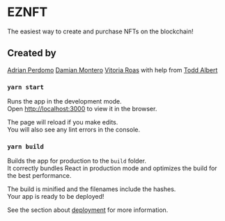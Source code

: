 # EZNFT

The easiest way to create and purchase NFTs on the blockchain!

## Created by

[Adrian Perdomo](https://github.com/aperdomoll90)
[Damian Montero](https://github.com/thedamian)
[Vitoria Roas](https://github.com/vitoriaroas)
with help from 
[Todd Albert](https://github.com/toddalbert)

### `yarn start`

Runs the app in the development mode.\
Open [http://localhost:3000](http://localhost:3000) to view it in the browser.

The page will reload if you make edits.\
You will also see any lint errors in the console.

### `yarn build`

Builds the app for production to the `build` folder.\
It correctly bundles React in production mode and optimizes the build for the best performance.

The build is minified and the filenames include the hashes.\
Your app is ready to be deployed!

See the section about [deployment](https://facebook.github.io/create-react-app/docs/deployment) for more information.

